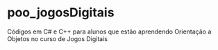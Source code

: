 # poo_jogosDigitais
Códigos em C# e C++ para alunos que estão aprendendo Orientação a Objetos no curso de Jogos Digitais
